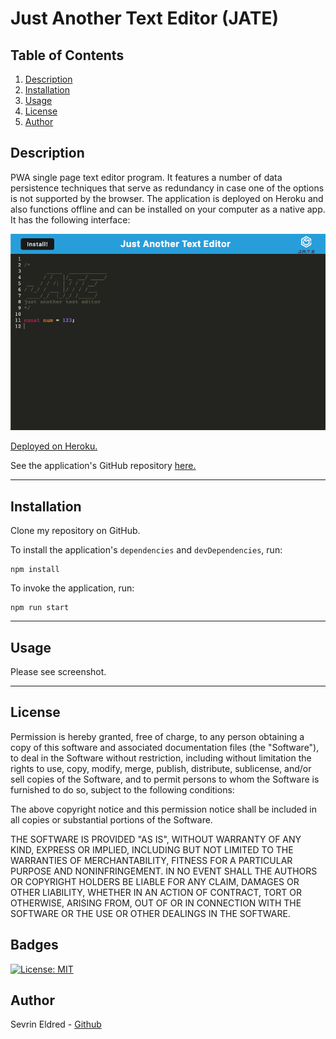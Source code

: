 # Just Another Text Editor (JATE)

  ## Table of Contents
  1. [Description](#description)
  2. [Installation](#installation)
  3. [Usage](#usage)
  4. [License](#license)
  5. [Author](#author) 


  ## Description
PWA single page text editor program. It features a number of data persistence techniques that serve as redundancy in case one of the options is not supported by the browser. The application is deployed on Heroku and also functions offline and can be installed on your computer as a native app. It has the following interface:

![Screenshot](./assets/screenshot.png)


[Deployed on Heroku.](https://evening-oasis-33077.herokuapp.com/)

See the application's GitHub repository [here.](https://github.com/sevrinbe/text-editor)

  
  ---
  ## Installation
  Clone my repository on GitHub.
  
  To install the application's `dependencies` and `devDependencies`, run:
  ```
  npm install
  ```
  
  To invoke the application, run:
  ```
  npm run start
  ```
  
  ---
  ## Usage
  Please see screenshot.

  ---
  ## License
  Permission is hereby granted, free of charge, to any person obtaining a copy of this software and associated documentation files (the "Software"), to     deal in the Software without restriction, including without limitation the rights to use, copy, modify, merge, publish, distribute, sublicense, and/or   sell copies of the Software, and to permit persons to whom the Software is furnished to do so, subject to the following conditions:
      
  The above copyright notice and this permission notice shall be included in all copies or substantial portions of the Software.
      
  THE SOFTWARE IS PROVIDED "AS IS", WITHOUT WARRANTY OF ANY KIND, EXPRESS OR IMPLIED, INCLUDING BUT NOT LIMITED TO THE WARRANTIES OF MERCHANTABILITY,       FITNESS FOR A PARTICULAR PURPOSE AND NONINFRINGEMENT. IN NO EVENT SHALL THE AUTHORS OR COPYRIGHT HOLDERS BE LIABLE FOR ANY CLAIM, DAMAGES OR OTHER       LIABILITY, WHETHER IN AN ACTION OF CONTRACT, TORT OR OTHERWISE, ARISING FROM, OUT OF OR IN CONNECTION WITH THE SOFTWARE OR THE USE OR OTHER DEALINGS     IN THE SOFTWARE.
    
  ## Badges
  
  [![License: MIT](https://img.shields.io/badge/License-MIT-yellow.svg)](https://opensource.org/licenses/MIT)
  ## Author
Sevrin Eldred -  [Github](https://github.com/sevrinbe)
